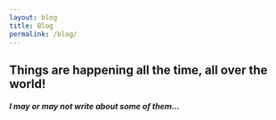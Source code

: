 ```yaml
---
layout: blog
title: Blog
permalink: /blog/
---
```


## Things are happening all the time, all over the world! 

##### I may or may not write about some of them...